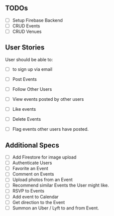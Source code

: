 ## TODOs
+ [ ] Setup Firebase Backend
+ [ ] CRUD Events
+ [ ] CRUD Venues

## User Stories
User should be able to:
+ [ ]  to sign up via email
+ [ ] Post Events
+ [ ] Follow Other Users
+ [ ] View events posted by other users
+ [ ] Like events
+ [ ] Delete Events
+ [ ] Flag events other users have posted.


## Additional Specs
+ [ ] Add Firestore for image upload
+ [ ] Authenticate Users
+ [ ] Favorite an Event
+ [ ] Comment on Events
+ [ ] Upload photos from an Event
+ [ ] Recommend similar Events the User might like.
+ [ ] RSVP to Events
+ [ ] Add event to Calendar
+ [ ] Get direction to the Event
+ [ ] Summon an Uber / Lyft to and from Event.
